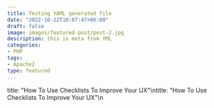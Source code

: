 ```yaml
---
title: Testing YAML generated file
date: "2022-10-22T10:07:47+06:00"
draft: false
image: images/featured-post/post-2.jpg
description: this is meta from YML
categories:
- PHP
tags:
- Apache2
type: featured
...
```

title: "How To Use Checklists To Improve Your UX"\ntitle: "How To Use Checklists To Improve Your UX"\n